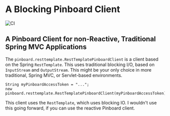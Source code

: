 # A Blocking Pinboard Client


![CI](https://github.com/joshlong/pinboard-client/workflows/CI/badge.svg)

## A Pinboard Client for non-Reactive, Traditional Spring MVC Applications

The `pinboard.resttemplate.RestTemplatePinboardClient` is a client based on the Spring `RestTemplate`. This uses traditional blocking I/O, based on `InputStream` and `OutputStream`. This might be your only choice in more traditional, Spring MVC, or Servlet-based environments.  

``` 
String myPinboardAccessToken = "...";
new pinboard.resttemplate.RestTemplatePinboardClient(myPinboardAccessToken);
``` 

This client uses the `RestTemplate`, which uses blocking IO. I wouldn't use this going forward, if you can use the reactive Pinboard client.
